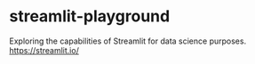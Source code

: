 # streamlit-playground
Exploring the capabilities of Streamlit for data science purposes. https://streamlit.io/
